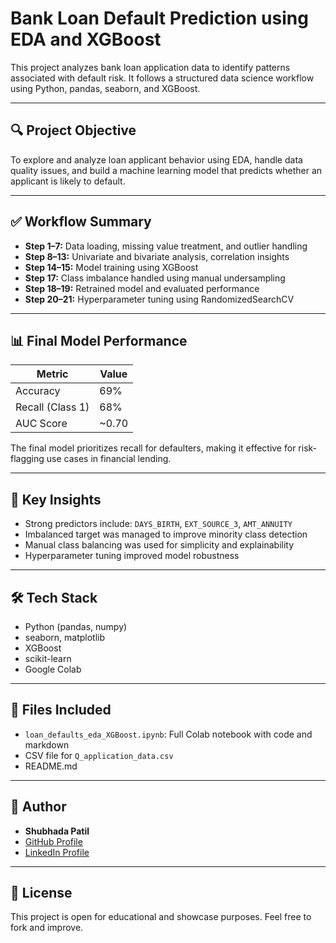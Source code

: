 # Bank Loan Default Prediction using EDA and XGBoost

This project analyzes bank loan application data to identify patterns associated with default risk. It follows a structured data science workflow using Python, pandas, seaborn, and XGBoost.

---

## 🔍 Project Objective

To explore and analyze loan applicant behavior using EDA, handle data quality issues, and build a machine learning model that predicts whether an applicant is likely to default.

---

## ✅ Workflow Summary

- **Step 1–7:** Data loading, missing value treatment, and outlier handling
- **Step 8–13:** Univariate and bivariate analysis, correlation insights
- **Step 14–15:** Model training using XGBoost
- **Step 17:** Class imbalance handled using manual undersampling
- **Step 18–19:** Retrained model and evaluated performance
- **Step 20–21:** Hyperparameter tuning using RandomizedSearchCV

---

## 📊 Final Model Performance

| Metric         | Value   |
|----------------|---------|
| Accuracy       | 69%     |
| Recall (Class 1) | 68%   |
| AUC Score      | ~0.70   |

The final model prioritizes recall for defaulters, making it effective for risk-flagging use cases in financial lending.

---

## 🧠 Key Insights

- Strong predictors include: `DAYS_BIRTH`, `EXT_SOURCE_3`, `AMT_ANNUITY`
- Imbalanced target was managed to improve minority class detection
- Manual class balancing was used for simplicity and explainability
- Hyperparameter tuning improved model robustness

---

## 🛠 Tech Stack

- Python (pandas, numpy)
- seaborn, matplotlib
- XGBoost
- scikit-learn
- Google Colab

---

## 📁 Files Included

- `loan_defaults_eda_XGBoost.ipynb`: Full Colab notebook with code and markdown
- CSV file for `Q_application_data.csv`
- README.md

---

## 🙋 Author

- **Shubhada Patil**
- [GitHub Profile](https://github.com/Shubhadap17)
- [LinkedIn Profile](https://linkedin.com/in/shubhada-s-patil)

---

## 📎 License

This project is open for educational and showcase purposes. Feel free to fork and improve.
